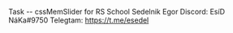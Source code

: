 Task -- cssMemSlider for RS School
Sedelnik Egor
Discord: EsíD NáKa#9750
Telegtam: https://t.me/esedel
